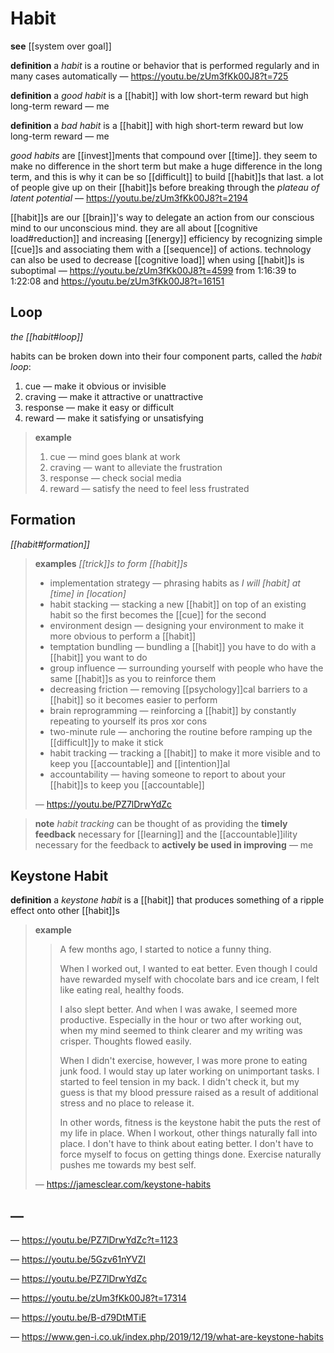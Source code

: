 # Habit

**see** [[system over goal]]

**definition** a _habit_ is a routine or behavior that is performed regularly and in many cases automatically &mdash; <https://youtu.be/zUm3fKk00J8?t=725>

**definition** a _good habit_ is a [[habit]] with low short-term reward but high long-term reward &mdash; me

**definition** a _bad habit_ is a [[habit]] with high short-term reward but low long-term reward &mdash; me

_good habits_ are [[invest]]ments that compound over [[time]]. they seem to make no difference in the short term but make a huge difference in the long term, and this is why it can be so [[difficult]] to build [[habit]]s that last. a lot of people give up on their [[habit]]s before breaking through the _plateau of latent potential_ &mdash; <https://youtu.be/zUm3fKk00J8?t=2194>

[[habit]]s are our [[brain]]'s way to delegate an action from our conscious mind to our unconscious mind. they are all about [[cognitive load#reduction]] and increasing [[energy]] efficiency by recognizing simple [[cue]]s and associating them with a [[sequence]] of actions. technology can also be used to decrease [[cognitive load]] when using [[habit]]s is suboptimal &mdash; <https://youtu.be/zUm3fKk00J8?t=4599> from 1:16:39 to 1:22:08 and <https://youtu.be/zUm3fKk00J8?t=16151>

## Loop

_the [[habit#loop]]_

habits can be broken down into their four component parts, called the _habit loop_:

1. cue &mdash; make it obvious or invisible
2. craving &mdash; make it attractive or unattractive
3. response &mdash; make it easy or difficult
4. reward &mdash; make it satisfying or unsatisfying

> **example**
>
> 1. cue &mdash; mind goes blank at work
> 2. craving &mdash; want to alleviate the frustration
> 3. response &mdash; check social media
> 4. reward &mdash; satisfy the need to feel less frustrated

## Formation

_[[habit#formation]]_

> **examples** _[[trick]]s to form [[habit]]s_
>
> - implementation strategy &mdash; phrasing habits as _I will [habit] at [time] in [location]_
> - habit stacking &mdash; stacking a new [[habit]] on top of an existing habit so the first becomes the [[cue]] for the second
> - environment design &mdash; designing your environment to make it more obvious to perform a [[habit]]
> - temptation bundling &mdash; bundling a [[habit]] you have to do with a [[habit]] you want to do
> - group influence &mdash; surrounding yourself with people who have the same [[habit]]s as you to reinforce them
> - decreasing friction &mdash; removing [[psychology]]cal barriers to a [[habit]] so it becomes easier to perform
> - brain reprogramming &mdash; reinforcing a [[habit]] by constantly repeating to yourself its pros xor cons
> - two-minute rule &mdash; anchoring the routine before ramping up the [[difficult]]y to make it stick
> - habit tracking &mdash; tracking a [[habit]] to make it more visible and to keep you [[accountable]] and [[intention]]al
> - accountability &mdash; having someone to report to about your [[habit]]s to keep you [[accountable]]
>
> &mdash; <https://youtu.be/PZ7lDrwYdZc>

> **note** _habit tracking_ can be thought of as providing the **timely feedback** necessary for [[learning]] and the [[accountable]]ility necessary for the feedback to **actively be used in improving** &mdash; me

## Keystone Habit

**definition** a _keystone habit_ is a [[habit]] that produces something of a ripple effect onto other [[habit]]s

> **example**
>
> > A few months ago, I started to notice a funny thing.
> >
> > When I worked out, I wanted to eat better. Even though I could have rewarded myself with chocolate bars and ice cream, I felt like eating real, healthy foods.
> >
> > I also slept better. And when I was awake, I seemed more productive. Especially in the hour or two after working out, when my mind seemed to think clearer and my writing was crisper. Thoughts flowed easily.
> >
> > When I didn't exercise, however, I was more prone to eating junk food. I would stay up later working on unimportant tasks. I started to feel tension in my back. I didn't check it, but my guess is that my blood pressure raised as a result of additional stress and no place to release it.
> >
> > In other words, fitness is the keystone habit the puts the rest of my life in place. When I workout, other things naturally fall into place. I don't have to think about eating better. I don't have to force myself to focus on getting things done. Exercise naturally pushes me towards my best self.
>
> &mdash; <https://jamesclear.com/keystone-habits>

## &mdash;

&mdash; <https://youtu.be/PZ7lDrwYdZc?t=1123>

&mdash; <https://youtu.be/5Gzv61nYVZI>

&mdash; <https://youtu.be/PZ7lDrwYdZc>

&mdash; <https://youtu.be/zUm3fKk00J8?t=17314>

&mdash; <https://youtu.be/B-d79DtMTiE>

&mdash; <https://www.gen-i.co.uk/index.php/2019/12/19/what-are-keystone-habits>
